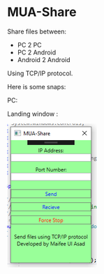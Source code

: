 # MUA-Share


Share files between:

 - PC 2 PC
 - PC 2 Android 
 - Android 2 Android

Using TCP/IP protocol.

Here is some snaps:

PC:

Landing window :


![landing window](https://raw.githubusercontent.com/maifeeulasad/MUA-Share/master/SS/MainWindow.PNG)
